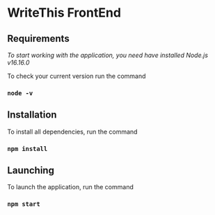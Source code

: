 # WriteThis FrontEnd

## Requirements

*To start working with the application, you need have installed Node.js v16.16.0*

To check your current version run the command

### `node -v`

## Installation

To install all dependencies, run the command

### `npm install`

## Launching

To launch the application, run the command

### `npm start`